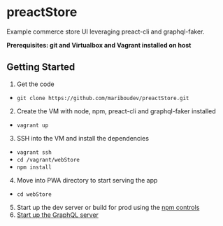 # preactStore

Example commerce store UI leveraging preact-cli and graphql-faker.

**Prerequisites: git and Virtualbox and Vagrant installed on host**

## Getting Started

1. Get the code
  * `git clone https://github.com/mariboudev/preactStore.git`
2. Create the VM with node, npm, preact-cli and graphql-faker installed
  * ```vagrant up```
3. SSH into the VM and install the dependencies
  * ```vagrant ssh```
  * ```cd /vagrant/webStore```
  * ```npm install```
4. Move into PWA directory to start serving the app
  * ```cd webStore```
5. Start up the dev server or build for prod using the [npm controls](webStore/README.md "npm commands")
6. [Start up the GraphQL server](graphql/README.md)
